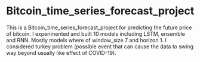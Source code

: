 # Bitcoin_time_series_forecast_project
This is a Bitcoin_time_series_forecast_project for predicting the future price of bitcoin. I experimented and built 10 models including LSTM, ensemble and RNN. Mostly models where of window_size 7 and horizon 1. I considered  turkey problem (possible event that can cause the data to swing way beyond usually like effect of COVID-19).
